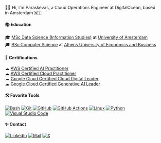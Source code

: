 🙋‍♂️ Hi, I’m Paraskevas, a Cloud Operations Engineer at DigitalOcean, based in Amsterdam 🇳🇱

#### 📚 Education
🎓 [MSc Data Science (Information Studies)](https://uva.nl/shared-content/programmas/en/masters/information-studies-data-science/data-science.html) at [University of Amsterdam](https://uva.nl/en)  
🎓 [BSc Computer Science](https://dept.aueb.gr/en/cs) at [Athens University of Economics and Business](https://aueb.gr/en)

#### 📜 Certifications
☁ [AWS Certified AI Practitioner](https://credly.com/badges/c67cb517-dddb-4069-8b71-b4be0574b59b)  
☁ [AWS Certified Cloud Practitioner](https://credly.com/badges/d5a0b31b-c9ba-4d65-a709-042c93862b5f)  
☁ [Google Cloud Certified Cloud Digital Leader](https://credly.com/badges/acea46d5-e52f-4264-a049-cbda5e89f66c)  
☁ [Google Cloud Certified Generative AI Leader](https://credly.com/badges/e6117947-0c97-4b35-b16b-cfa746b2935e)

#### 🛠️ Favorite Tools
<!-- https://github.com/tandpfun/skill-icons -->
[![Bash](https://skillicons.dev/icons?i=bash)](https://gnu.org/software/bash)
[![Git](https://skillicons.dev/icons?i=git)](https://git-scm.com)
[![GitHub](https://skillicons.dev/icons?i=github)](https://github.com)
[![GitHub Actions](https://skillicons.dev/icons?i=githubactions)](https://github.com/features/actions)
[![Linux](https://skillicons.dev/icons?i=linux)](https://linux.org)
[![Python](https://skillicons.dev/icons?i=py)](https://python.org)
[![Visual Studio Code](https://skillicons.dev/icons?i=vscode)](https://code.visualstudio.com)

<!--
#### 🐙 GitHub Analytics
<img style="width:100%; height:auto;" src="https://streak-stats.demolab.com?user=paraskevasleivadaros&theme=youtube-dark&hide_border=true&border_radius=0&card_width=800">
<img src="https://myreadme.vercel.app/api/embed/paraskevasleivadaros?panels=userstatistics,toprepositories,toplanguages,commitgraph" alt="reimaginedreadme"/>
<a href="https://github.com/anuraghazra/github-readme-stats">
  <img height="180em" src="https://github-readme-stats-eight-theta.vercel.app/api?username=paraskevasleivadaros&show_icons=true&theme=dark&include_all_commits=true&count_private=true"/>
  <img height="180em" src="https://github-readme-stats-eight-theta.vercel.app/api/top-langs/?username=paraskevasleivadaros&layout=compact&langs_count=8&theme=dark"/>
</a>
<img src="https://komarev.com/ghpvc/?username=paraskevasleivadaros&style=for-the-badge&color=orange" alt=""/>
-->

#### ✨ Contact
<!-- 📫 Send me a mail at [paraskevasleivadaros@gmail.com](mailto:paraskevasleivadaros@gmail.com) -->
[![LinkedIn](https://skillicons.dev/icons?i=linkedin)](https://linkedin.com/in/paraskevasleivadaros)
[![Mail](https://skillicons.dev/icons?i=gmail)](mailto:paraskevasleivadaros@gmail.com)
[![X](https://skillicons.dev/icons?i=twitter)](https://x.com/parasleivadaros)
